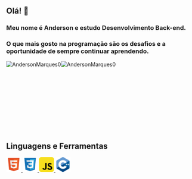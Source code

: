 ## Olá! 👋

### Meu nome é Anderson e estudo Desenvolvimento Back-end.

### O que mais gosto na programação são os desafios e a oportunidade de sempre continuar aprendendo.

<div>
    <p>
        <img align="left" src="https://github-readme-stats.vercel.app/api?username=AndersonMarques0&show_icons-true&locale-en" alt="AndersonMarques0" />
    </p>
    <p>
        <img align="left" src="https://github-readme-stats.vercel.app/api/top-langs?username=AndersonMarques0&show_icons=true&locale=en&layout=compact"  alt="AndersonMarques0"/>
    </p>
    <br />
</div>

<br />
<br />
<br />
<br />
<br />
<br />
<br />
<br />
<br />
<br />

## Linguagens e Ferramentas

<p align="left">
    <a href="https://developer.mozilla.org/en-US/docs/Web/HTML" target="_blank" rel="noreferrer">
        <img src="icons/file_type_html_icon_130541.png" alt="HTML" width="40" height="40" /> 
    </a>
    <a href="https://developer.mozilla.org/en-US/docs/Web/CSS" target="_blank" rel="noreferrer">
        <img src="icons/file_type_css_icon_130661.png" alt="CSS" width="40" height="40" /> 
    </a>
    <a href="https://developer.mozilla.org/en-US/docs/Web/JavaScript" target="_blank" rel="noreferrer">
        <img src="icons/javascript_icon_130900.png" alt="JavaScript" width="40" height="40" /> 
    </a>
    <a href="https://cplusplus.com/" target="_blank" rel="noreferrer">
    <img src="icons/cpp.png" alt="cpp" width="40" height="40" />
    </a>
</p>
